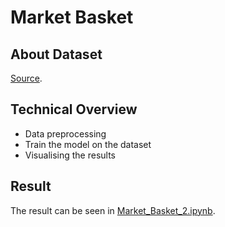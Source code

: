 # Market Basket

## About Dataset
[Source](https://www.kaggle.com/datasets/aslanahmedov/market-basket-analysis).

## Technical Overview
* Data preprocessing
* Train the model on the dataset
* Visualising the results

## Result
The result can be seen in [Market_Basket_2.ipynb](https://github.com/mhaffizhhh/Machine_Learning/blob/main/Association%20Rule/Market%20Basket%202/Market_Basket_2.ipynb).

